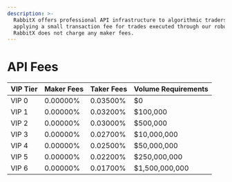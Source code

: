 ```yaml
---
description: >-
  RabbitX offers professional API infrastructure to algorithmic traders,
  applying a small transaction fee for trades executed through our robust APIs.
  RabbitX does not charge any maker fees.
---
```


# API Fees

| VIP Tier | Maker Fees | Taker Fees | Volume Requirements |
| -------- | ---------- | ---------- | ------------------- |
| VIP 0    | 0.00000%   | 0.03500%   | $0                  |
| VIP 1    | 0.00000%   | 0.03200%   | $100,000            |
| VIP 2    | 0.00000%   | 0.03000%   | $500,000            |
| VIP 3    | 0.00000%   | 0.02700%   | $10,000,000         |
| VIP 4    | 0.00000%   | 0.02500%   | $50,000,000         |
| VIP 5    | 0.00000%   | 0.02200%   | $250,000,000        |
| VIP 6    | 0.00000%   | 0.01700%   | $1,500,000,000      |
